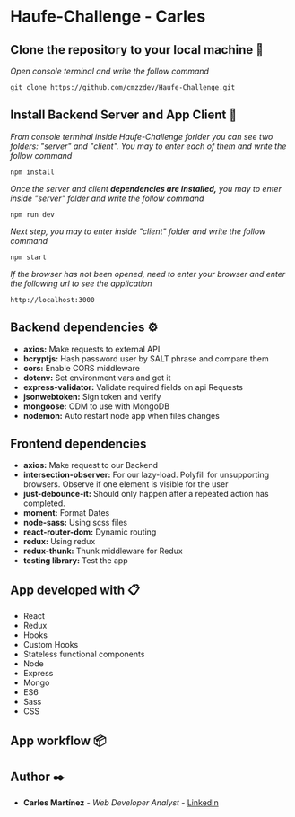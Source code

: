 # Haufe-Challenge - Carles 

## Clone the repository to your local machine 📖 

_Open console terminal and write the follow command_

```
git clone https://github.com/cmzzdev/Haufe-Challenge.git
```

## Install Backend Server and App Client 🚀 

_From console terminal inside Haufe-Challenge forlder you can see two folders: "server" and "client". You may to enter each of them and write the follow command_

```
npm install
```

_Once the server and client **dependencies are installed,** you may to enter inside "server" folder and write the follow command_

```
npm run dev
```

_Next step, you may to enter inside "client" folder and write the follow command_

```
npm start
```

_If the browser has not been opened, need to enter your browser and enter the following url to see the application_

```
http://localhost:3000
```

## Backend dependencies ⚙️

* **axios:** Make requests to external API
* **bcryptjs:** Hash password user by SALT phrase and compare them
* **cors:** Enable CORS middleware
* **dotenv:** Set environment vars and get it
* **express-validator:** Validate required fields on api Requests
* **jsonwebtoken:** Sign token and verify
* **mongoose:** ODM to use with MongoDB
* **nodemon:** Auto restart node app when files changes

## Frontend dependencies

* **axios:** Make request to our Backend
* **intersection-observer:** For our lazy-load. Polyfill for unsupporting browsers. Observe if one element is visible for the user
* **just-debounce-it:** Should only happen after a repeated action has completed.
* **moment:** Format Dates
* **node-sass:** Using scss files
* **react-router-dom:** Dynamic routing
* **redux:** Using redux
* **redux-thunk:** Thunk middleware for Redux
* **testing library:** Test the app

## App developed with 📋 

* React
* Redux
* Hooks
* Custom Hooks
* Stateless functional components
* Node
* Express
* Mongo
* ES6
* Sass
* CSS

## App workflow 📦 



## Author ✒️ 

* **Carles Martínez** - *Web Developer Analyst* - [LinkedIn](https://www.linkedin.com/in/carles-martinez/)

